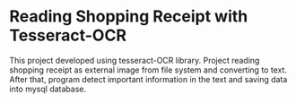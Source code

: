 # Reading Shopping Receipt with Tesseract-OCR

This project developed using tesseract-OCR library. Project reading shopping receipt as external image from file system and converting to text.
After that, program detect important information in the text and saving data into mysql database.

